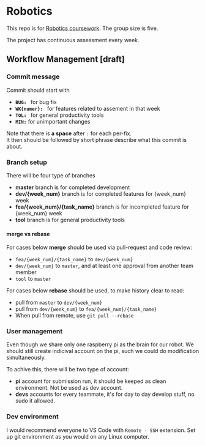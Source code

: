 # Robotics

This repo is for [Robotics coursework](https://www.doc.ic.ac.uk/~ajd/Robotics/). The group size is five.

The project has continuous assessment every week.

## Workflow Management [draft]

### Commit message

Commit should start with

* __`BUG: `__ for bug fix
* __`WK{numer}: `__ for features related to assement in that week
* __`TOL: `__ for general productivity tools
* __`MIN:`__ for unimportant changes

Note that there is __a space__ after `:` for each per-fix. \
It then should be followed by short phrase describe what this commit is about.

### Branch setup

There will be four type of branches

* __master__ branch is for completed development
* __dev/{week_num}__ branch is for completed features for {week_num} week
* __fea/{week_num}/{task_name}__ branch is for incompleted feature for {week_num} week
* __tool__ branch is for general productivity tools

#### merge vs rebase

For cases below __merge__ should be used via pull-request and code review:

* `fea/{week_num}/{task_name}` to `dev/{week_num}`
* `dev/{week_num}`  to `master`, and at least one approval from another team member
* `tool` to `master`

For cases below __rebase__ should be used, to make history clear to read:

* pull from `master` to `dev/{week_num}`
* pull from `dev/{week_num}` to `fea/{week_num}/{task_name}`
* When pull from remote, use `git pull --rebase`

### User management

Even though we share only one raspberry pi as the brain for our robot. We should still create indicival account on the pi, such we could do modification simultaneously.

To achive this, there will be two type of account:

* __pi__ account for submission run, it should be keeped as clean environment. Not be used as dev account.
* __devs__ accounts for every teammate, it's for day to day develop stuff, no sudo it allowed.

### Dev environment

I would recommend everyone to VS Code with `Remote - SSH` extension. Set up git environment as you would on any Linux computer.
